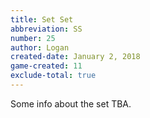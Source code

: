```yaml
---
title: Set Set
abbreviation: SS
number: 25
author: Logan
created-date: January 2, 2018
game-created: 11
exclude-total: true
---
```

Some info about the set TBA.
